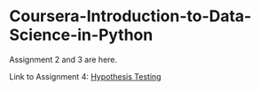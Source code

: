 # Coursera-Introduction-to-Data-Science-in-Python

Assignment 2 and 3 are here.

Link to Assignment 4: [Hypothesis Testing](https://github.com/ninja3697/Hypothesis-Testing/blob/master/Hypothesis%20Testing.ipynb)
